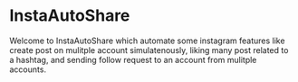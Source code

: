 # InstaAutoShare
Welcome to InstaAutoShare which automate some instagram features like create post on mulitple account simulatenously, liking many post related to a hashtag, and sending follow request to an account from mulitple accounts. 
